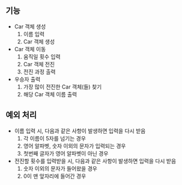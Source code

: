 ## 기능
- Car 객체 생성
    1. 이름 입력
    2. Car 객체 생성
- Car 객체 이동
    1. 움직일 횟수 입력
    2. Car 객체 전진
    3. 전진 과정 출력
- 우승자 출력
    1. 가장 많이 전진한 Car 객체(들) 찾기
    2. 해당 Car 객체 이름 출력

## 예외 처리
- 이름 입력 시, 다음과 같은 사항이 발생하면 입력을 다시 받음
    1. 각 이름이 5자를 넘기는 경우
    1. 영어 알파벳, 숫자 이외의 문자가 입력되는 경우
    1. 첫번째 글자가 영어 알파벳이 아닌 경우
- 전진할 횟수를 입력받을 시, 다음과 같은 사항이 발생하면 입력을 다시 받음
    1. 숫자 이외의 문자가 들어왔을 경우
    1. 0이 맨 앞자리에 들어간 경우
 